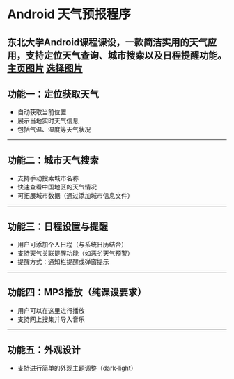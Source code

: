 # Android 天气预报程序

东北大学Android课程课设，一款简洁实用的天气应用，支持定位天气查询、城市搜索以及日程提醒功能。
  [主页图片](/doc/main.png)
  [选择图片](/doc/select.png)
---

## 功能一：定位获取天气

- 自动获取当前位置
- 展示当地实时天气信息
- 包括气温、湿度等天气状况

---

## 功能二：城市天气搜索

- 支持手动搜索城市名称
- 快速查看中国地区的天气情况
- 可拓展城市数据（通过添加城市信息文件）

---

## 功能三：日程设置与提醒

- 用户可添加个人日程（与系统日历结合）
- 支持天气关联提醒功能（如恶劣天气预警）
- 提醒方式：通知栏提醒或弹窗提示

---

## 功能四：MP3播放（纯课设要求）
- 用户可以在这里进行播放
- 支持网上搜集并导入音乐

---

## 功能五：外观设计
- 支持进行简单的外观主题调整（dark-light）

